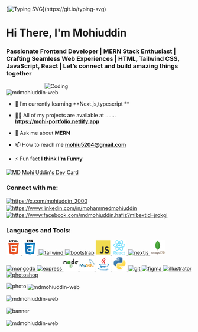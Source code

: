 


[![Typing SVG](https://readme-typing-svg.demolab.com?font=roboto&weight=600&size=30&pause=1000&color=0BE890&random=false&width=435&lines=Frontend+Developer_;Jr.Fullstack+Developer_;MERN+Stack+Developer_;)](https://git.io/typing-svg)
<h1 align="left">Hi There, I'm Mohiuddin</h1>

<h3 align="left">Passionate Frontend Developer | MERN Stack Enthusiast |</Br> Crafting Seamless Web Experiences | HTML, Tailwind CSS,</Br> JavaScript, React | Let’s connect and build amazing things </Br> together </h3>

<img align="right" alt="Coding" width="400" src="https://cdn.dribbble.com/users/5690231/screenshots/16191500/media/4fbd0ec22f13a3521bb37cc5fe8b1cb3.gif">

<p align="left"> <img src="https://komarev.com/ghpvc/?username=mdmohiuddin-web&label=Profile%20views&color=0e75b6&style=flat" alt="mdmohiuddin-web" /> </p>

- 🌱 I’m currently learning **Next.js,typescript **

- 👨‍💻 All of my projects are available at .......   
 **https://mohi-portfolio.netlify.app**

- 💬 Ask me about **MERN**

- 📫 How to reach me
  **mohiu5204@gmail.com**

- ⚡ Fun fact **I think I'm Funny**


<a href="https://app.daily.dev/mdmohiuddin"><img src="https://api.daily.dev/devcards/v2/EaAOUEuOiOYZscNNJuGot.png?type=default&r=fbp" width="356" alt="MD Mohi Uddin's Dev Card"/></a>

<h3 align="left">Connect with me:</h3>
<p align="left">
<a href="https://twitter.com/https://x.com/mohiuddin_2000" target="blank"><img align="center" src="https://raw.githubusercontent.com/rahuldkjain/github-profile-readme-generator/master/src/images/icons/Social/twitter.svg" alt="https://x.com/mohiuddin_2000" height="30" width="40" /></a>
<a href="https://linkedin.com/in/https://www.linkedin.com/in/mohammedmohiuddin" target="blank"><img align="center" src="https://raw.githubusercontent.com/rahuldkjain/github-profile-readme-generator/master/src/images/icons/Social/linked-in-alt.svg" alt="https://www.linkedin.com/in/mohammedmohiuddin" height="30" width="40" /></a>
<a href="https://fb.com/https://www.facebook.com/mdmohiuddin.hafiz?mibextid=jrokgi" target="blank"><img align="center" src="https://raw.githubusercontent.com/rahuldkjain/github-profile-readme-generator/master/src/images/icons/Social/facebook.svg" alt="https://www.facebook.com/mdmohiuddin.hafiz?mibextid=jrokgi" height="30" width="40" /></a>
</p>

<h3 align="left">Languages and Tools:</h3>
<p align="left"> 
<a href="https://www.w3.org/html/" target="_blank" rel="noreferrer"> 
<img src="https://raw.githubusercontent.com/devicons/devicon/master/icons/html5/html5-original-wordmark.svg"
 alt="html5" width="40" height="40" /> </a>


<a href="https://www.w3schools.com/css/" target="_blank" rel="noreferrer">
<img src="https://raw.githubusercontent.com/devicons/devicon/master/icons/css3/css3-original-wordmark.svg"
 alt="css3" width="40" height="40"/> </a> 

<a href="https://tailwindcss.com/" target="_blank" rel="noreferrer">
   <img src="https://www.vectorlogo.zone/logos/tailwindcss/tailwindcss-icon.svg"
 alt="tailwind" width="40" height="40"/> </a>


<a href="https://getbootstrap.com" target="_blank" rel="noreferrer"> 
<img src="https://th.bing.com/th/id/R.97b905be5c0d92d003e00825faf1e39b?rik=hVVVbWP%2bbYvfhA&riu=http%3a%2f%2fwww.cswalliance.com%2fimages%2fclients%2fbootstrap.png&ehk=zCkIoILyz7n9ZKmDQhPFJ6EQh7woIMgMUB8O9OGGKkU%3d&risl=&pid=ImgRaw&r=0"
 alt="bootstrap" width="40" height="40"/></a> 


<a href="https://developer.mozilla.org/en-US/docs/Web/JavaScript" target="_blank" rel="noreferrer"> 
<img src="https://raw.githubusercontent.com/devicons/devicon/master/icons/javascript/javascript-original.svg"
 alt="javascript" width="40" height="40"/> </a>


<a href="https://reactjs.org/" target="_blank" rel="noreferrer"> 
<img src="https://raw.githubusercontent.com/devicons/devicon/master/icons/react/react-original-wordmark.svg"
 alt="react" width="40" height="40"/> </a>


<a href="https://nextjs.org/" target="_blank" rel="noreferrer">
 <img src="https://uxwing.com/wp-content/themes/uxwing/download/brands-and-social-media/nextjs-icon.png"
 alt="nextjs" width="40" height="40"/> </a>

<a href="https://www.mongodb.com/" target="_blank" rel="noreferrer"> 
<img src="https://raw.githubusercontent.com/devicons/devicon/master/icons/mongodb/mongodb-original-wordmark.svg"
 alt="mongodb" width="40" height="40"/> </a>

 <a href="https://mongoosejs.com/docs" target="_blank" rel="noreferrer"> 
<img src="https://asset.jarombek.com/logos/mongoose.png"
 alt="mongodb" width="40" height="40"/> </a>


<a href="https://expressjs.com" target="_blank" rel="noreferrer">
<img src="https://th.bing.com/th/id/OIP.bUAoC5BwqokM5cu9w1Yc0QHaHa?rs=1&pid=ImgDetMain"
 alt="express" width="40" height="40"/> </a>


<a href="https://nodejs.org" target="_blank" rel="noreferrer">
 <img src="https://raw.githubusercontent.com/devicons/devicon/master/icons/nodejs/nodejs-original-wordmark.svg"
 alt="nodejs" width="40" height="40"/> </a>


<a href="https://www.mysql.com/" target="_blank" rel="noreferrer"> 
<img src="https://raw.githubusercontent.com/devicons/devicon/master/icons/mysql/mysql-original-wordmark.svg"
 alt="mysql" width="40" height="40"/> </a>

<a href="https://www.java.com" target="_blank" rel="noreferrer"> 
<img src="https://raw.githubusercontent.com/devicons/devicon/master/icons/java/java-original.svg"
 alt="java" width="40" height="40"/> </a>


<a href="https://www.python.org" target="_blank" rel="noreferrer"> 
  <img src="https://raw.githubusercontent.com/devicons/devicon/master/icons/python/python-original.svg"
 alt="python" width="40" height="40"/> </a> 

<a href="https://git-scm.com/" target="_blank" rel="noreferrer"> 
<img src="https://www.vectorlogo.zone/logos/git-scm/git-scm-icon.svg"
 alt="git" width="40" height="40"/> </a> 


<a href="https://www.figma.com/" target="_blank" rel="noreferrer">
<img src="https://www.vectorlogo.zone/logos/figma/figma-icon.svg"
 alt="figma" width="40" height="40"/> </a>




<a href="https://www.adobe.com/in/products/illustrator.html" target="_blank" rel="noreferrer">
<img src="https://www.vectorlogo.zone/logos/adobe_illustrator/adobe_illustrator-icon.svg"
 alt="illustrator" width="40" height="40"/> </a> 


<a href="https://www.photoshop.com/en" target="_blank" rel="noreferrer"> 
<img src="https://upload.wikimedia.org/wikipedia/commons/9/92/Adobe_Photoshop_CS6_icon.svg"
 alt="photoshop" width="40" height="40"/> </a>



 </p>

<p><img align="left" src="https://github-readme-stats.vercel.app/api/top-langs?username=mdmohiuddin-web&show_icons=true&locale=en&layout=compact"
 alt="photo" /></p>

<p>&nbsp;<img align="center" src="https://github-readme-stats.vercel.app/api?username=mdmohiuddin-web&show_icons=true&locale=en"
 alt="mdmohiuddin-web" /></p>

<p><img align="center"  src="https://github-readme-streak-stats.herokuapp.com/?user=mdmohiuddin-web&" alt="mdmohiuddin-web" /></p>

<p><img align="center"  src="https://th.bing.com/th/id/R.8b35fef55fba1a201c9c7a11d3ec3d64?rik=yzc%2fGil95nArtA&pid=ImgRaw&r=0" alt="banner" /></p>



<p><img align="center" src="https://webgyaani.com/wp-content/uploads/2018/03/10-Beautiful-Animated-CSS-SVG-Landscape-Designs-1.gif" alt="mdmohiuddin-web" /></p>
